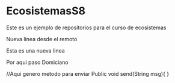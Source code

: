 # EcosistemasS8


Este es un ejemplo de repositorios para el curso de ecosistemas

Nueva linea desde el remoto

Esta es una nueva linea


Por aqui paso Domiciano


//Aqui genero metodo para enviar
Public void send(String msg){
}

